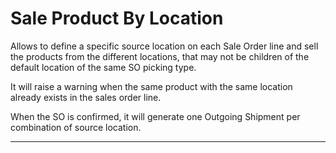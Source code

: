 # Sale Product By Location

Allows to define a specific source location on each Sale Order line and sell the
products from the different locations, that may not be children of the default
location of the same SO picking type.

It will raise a warning when the same product with the same location already
exists in the sales order line.

When the SO is confirmed, it will generate one Outgoing Shipment per combination
of source location.

---